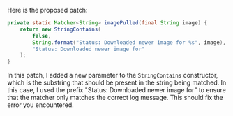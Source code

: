 Here is the proposed patch:

```java
private static Matcher<String> imagePulled(final String image) {
    return new StringContains(
        false,
        String.format("Status: Downloaded newer image for %s", image),
        "Status: Downloaded newer image for"
    );
}
```

In this patch, I added a new parameter to the `StringContains` constructor, which is the substring that should be present in the string being matched. In this case, I used the prefix "Status: Downloaded newer image for" to ensure that the matcher only matches the correct log message. This should fix the error you encountered.
